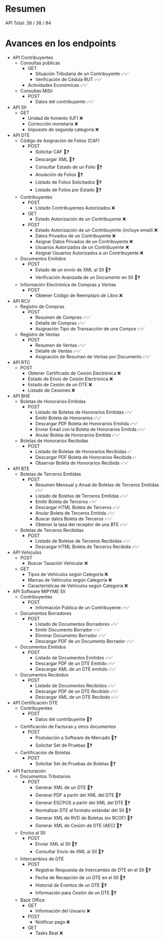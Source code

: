 # Resumen
API Total: 38 / 38 / 84

# Avances en los endpoints

- API Contribuyentes
	- Consultas públicas
		- GET
			- Situación Tributaria de un Contribuyente ✅✅
			- Verificación de Cédula RUT ✅✅
		- Actividades Económicas ✅✅
	- Consultas MiSii
		- POST
			- Datos del contribuyente ✅✅
- API SII
	- GET
		- Unidad de fomento (UF) ❌
		- Corrección monetaria ❌
		- Impuesto de segunda categoría ❌
- API DTE
	- Código de Asignación de Folios (CAF)
		- POST
			- Solicitar CAF 🚧❓
			- Descargar XML 🚧❓
			- Consultar Estado de un Folio 🚧❓
			- Anulación de Folios 🚧❓
			- Listado de Folios Solicitados 🚧❓
			- Listado de Folios por Estado 🚧❓
	- Contribuyentes
		- POST
			- Listado Contribuyentes Autorizados ❌
		- GET
			- Estado Autorización de un Contribuyente ❌
		- POST
			- Estado Autorización de un Contribuyente (incluye email) ❌
			- Datos Privados de un Contribuyente ❌
			- Asignar Datos Privados de un Contribuyente ❌
			- Usuarios Autorizados de un Contribuyente ❌
			- Asignar Usuarios Autorizados a un Contribuyente ❌
	- Documentos Emitidos
		- POST
			- Estado de un envío de XML al SII 🚧❓
			- Verificación Avanzada de un Documento en SII 🚧❓
	- Información Electrónica de Compras y Ventas
		- POST
			- Obtener Código de Reemplazo de Libro ❌
- API RCV
	- Registro de Compras
		- POST
			- Resumen de Compras ✅✅
			- Detalle de Compras ✅✅
			- Asignación Tipo de Transacción de una Compra ✅✅
	- Registro de Ventas
		- POST
			- Resumen de Ventas ✅✅
			- Detalle de Ventas ✅✅
			- Asignación de Resumen de Ventas por Documento ✅✅
- API RTC
	- POST
		- Obtener Certificado de Cesión Electrónica ❌
		- Estado de Envío de Cesión Electrónica ❌
		- Estado de Cesión de un DTE ❌
		- Listado de Cesiones ❌
- API BHE
	- Boletas de Honorarios Emitidas
		- POST
			- Listado de Boletas de Honorarios Emitidas ✅✅
			- Emitir Boleta de Honorarios ✅✅
			- Descargar PDF Boleta de Honorarios Emitida ✅✅
			- Enviar Email con la Boleta de Honorarios Emitida ✅✅
			- Anular Boleta de Honorarios Emitida ✅✅
	- Boletas de Honorarios Recibidas
		- POST
			- Listado de Boletas de Honorarios Recibidas ✅
			- Descargar PDF Boleta de Honorarios Recibida ✅
			- Observar Boleta de Honorarios Recibida ✅✅
- API BTE
	- Boletas de Terceros Emitidas
		- POST
			- Resumen Mensual y Anual de Boletas de Terceros Emitidas ✅✅
			- Listado de Boletas de Terceros Emitidas ✅✅
			- Emitir Boleta de Terceros ✅✅
			- Descargar HTML Boleta de Terceros ✅✅
			- Anular Boleta de Terceros Emitida ✅✅
			- Buscar datos Boleta de Terceros ✅✅
			- Obtener la tasa del receptor de una BTE ✅✅
	- Boletas de Terceros Recibidas
		- POST
			- Listado de Boletas de Terceros Recibidas ✅✅
			- Descargar HTML Boleta de Terceros Recibida ✅✅
- API Vehículos
	- POST
		- Buscar Tasación Vehicular ❌
	- GET
		- Tipos de Vehículos según Categoría ❌
		- Marcas de Vehículos según Categoría ❌
		- Características de Vehículos según Categoría ❌
- API Software MIPYME SII
	- Contribuyentes
		- POST
			- Información Pública de un Contribuyente ✅✅
	- Documentos Borradores
		- POST
			- Listado de Documentos Borradores ✅✅
			- Emitir Documento Borrador ✅✅
			- Eliminar Documento Borrador ✅✅
			- Descargar PDF de un Documento Borrador ✅✅
	- Documentos Emitidos
		- POST
			- Listado de Documentos Emitidos ✅✅
			- Descargar PDF de un DTE Emitido ✅✅
			- Descargar XML de un DTE emitido ✅✅
	- Documentos Recibidos
		- POST
			- Listado de Documentos Recibidos ✅✅
			- Descargar PDF de un DTE Recibido ✅✅
			- Descargar XML de un DTE Recibido ✅✅
- API Certificación DTE
	- Contribuyentes
		- POST
			- Datos del contribuyente 🚧❓
	- Certificación de Facturas y otros documentos
		- POST
			- Postulación a Software de Mercado 🚧❓
			- Solicitar Set de Pruebas 🚧❓
	- Certificación de Boletas
		- POST
			- Solicitar Set de Pruebas de Boletas 🚧❓
- API Facturación
	- Documentos Tributarios
		- POST
			- Generar XML de un DTE 🚧❓
			- Generar PDF a partir del XML del DTE 🚧❓
			- Generar ESCPOS a partir del XML del DTE 🚧❓
			- Normalizar DTE al formato estándar del SII 🚧❓
			- Generar XML de RVD de Boletas (ex RCOF) 🚧❓
			- Generar XML de Cesión de DTE (AEC) 🚧❓
	- Envíos al SII
		- POST
			- Enviar XML al SII 🚧❓
			- Consultar Envio de XML al SII 🚧❓
	- Intercambios de DTE
		- POST
			- Registrar Respuesta de Intercambio de DTE en el SII 🚧❓
			- Fecha de Recepción de un DTE en el SII 🚧❓
			- Historial de Eventos de un DTE 🚧❓
			- Información para Cesión de un DTE 🚧❓
	- Back Office
		- GET
			- Información del Usuario ❌
		- POST
			- Notificar pago ❌
		- GET
			- Tasks Beat ❌
